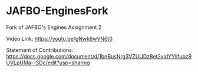 # JAFBO-EnginesFork
Fork of JAFBO's Engines Assignment 2

Video Link: https://youtu.be/gNwk6wVN6t0 

Statement of Contributions: https://docs.google.com/document/d/1bnBusNrg3VZUUDz8et2xldYYlifubz9UVLpUMa--SDc/edit?usp=sharing 
